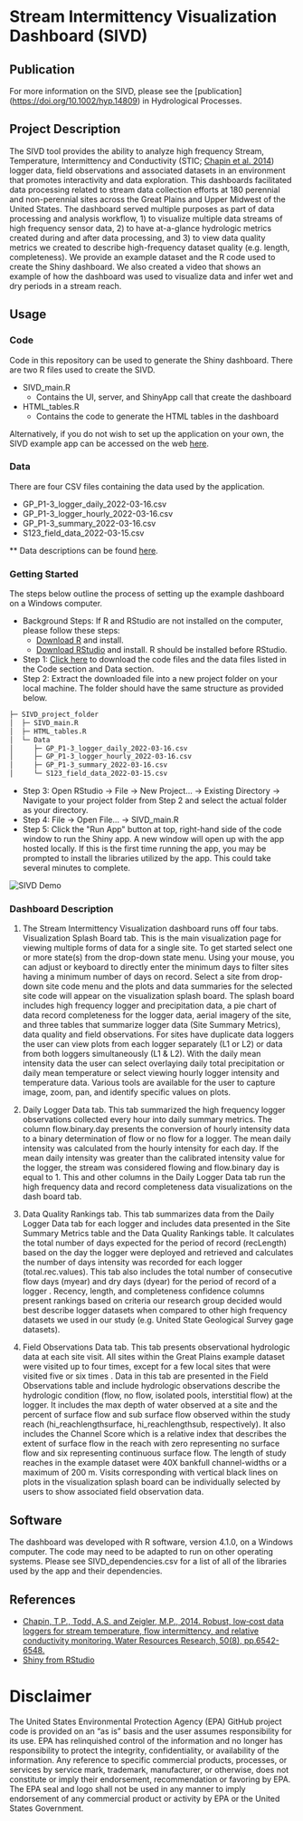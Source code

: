 # Stream Intermittency Visualization Dashboard (SIVD)

## Publication 
For more information on the SIVD, please see the [publication] (https://doi.org/10.1002/hyp.14809) in Hydrological Processes.

## Project Description
The SIVD tool provides the ability to analyze high frequency Stream, Temperature, Intermittency and Conductivity (STIC; [Chapin et al. 2014](https://doi.org/10.1002/2013WR015158)) logger data, field observations and associated datasets in an environment that promotes interactivity and data exploration. This dashboards facilitated data processing related to stream data collection efforts at 180 perennial and non-perennial sites across the Great Plains and Upper Midwest of the United States.  The dashboard served multiple purposes as part of data processing and analysis workflow, 1) to visualize multiple data streams of high frequency sensor data, 2) to have at-a-glance hydrologic metrics created during and after data processing, and 3) to view data quality metrics we created to describe high-frequency dataset quality (e.g. length, completeness). We provide an example dataset and the R code used to create the Shiny dashboard. We also created a video that shows an example of how the dashboard was used to visualize data and infer wet and dry periods in a stream reach.
## Usage
### Code
Code in this repository can be used to generate the Shiny dashboard.  There are two R files used to create the SIVD.
* SIVD_main.R
	* Contains the UI, server, and ShinyApp call that create the dashboard
* HTML_tables.R
	* Contains the code to generate the HTML tables in the dashboard
	
Alternatively, if you do not wish to set up the application on your own, the SIVD example app can be accessed on the web [here](https://ecosystemplanningrestoration.shinyapps.io/SIVD_hp/).  

### Data
There are four CSV files containing the data used by the application.
* GP_P1-3_logger_daily_2022-03-16.csv
* GP_P1-3_logger_hourly_2022-03-16.csv
* GP_P1-3_summary_2022-03-16.csv
* S123_field_data_2022-03-15.csv

** Data descriptions can be found [here](https://github.com/USEPA/stream-intermittency-visualization-dashboard/blob/ba67ec9a9bf5347ac14d9073a115dfd9b85e4107/Data/column_descriptions.csv).

### Getting Started
The steps below outline the process of setting up the example dashboard on a Windows computer.
* Background Steps: If R and RStudio are not installed on the computer, please follow these steps:
	* [Download R](https://www.r-project.org/) and install.
	* [Download RStudio](https://posit.co/) and install. R should be installed before RStudio.
* Step 1: [Click here](https://github.com/USEPA/stream-intermittency-visualization-dashboard/archive/refs/heads/main.zip) to download the code files and the data files listed in the Code section and Data section.
* Step 2: Extract the downloaded file into a new project folder on your local machine. The folder should have the same structure as provided below.

``` bash
├─ SIVD_project_folder
│  ├─ SIVD_main.R
│  ├─ HTML_tables.R
│  └─ Data
│     ├─ GP_P1-3_logger_daily_2022-03-16.csv
│     ├─ GP_P1-3_logger_hourly_2022-03-16.csv
│     ├─ GP_P1-3_summary_2022-03-16.csv
│     └─ S123_field_data_2022-03-15.csv
```
* Step 3: Open RStudio -> File -> New Project... -> Existing Directory -> Navigate to your project folder from Step 2 and select the actual folder as your directory.
* Step 4: File -> Open File... -> SIVD_main.R
* Step 5: Click the "Run App" button at top, right-hand side of the code window to run the Shiny app.  A new window will open up with the app hosted locally.  If this is the first time running the app, you may be prompted to install the libraries utilized by the app.  This could take several minutes to complete.

![SIVD Demo](Demo.gif)

### Dashboard Description
1)	The Stream Intermittency Visualization dashboard runs off four tabs. Visualization Splash Board tab. This is the main visualization page for viewing multiple forms of data for a single site. To get started select one or more state(s) from the drop-down state menu. Using your mouse, you can adjust or keyboard to directly enter the minimum days to filter sites having a minimum number of days on record. Select a site from drop-down site code menu and the plots and data summaries for the selected site code will appear on the visualization splash board. The splash board includes high frequency logger and precipitation data, a pie chart of data record completeness for the logger data, aerial imagery of the site, and three tables that summarize logger data (Site Summary Metrics), data quality and field observations. For sites have duplicate data loggers the user can view plots from each logger separately (L1 or L2) or data from both loggers simultaneously (L1 & L2). With the daily mean intensity data the user can select overlaying daily total precipitation or daily mean temperature or select viewing hourly logger intensity and temperature data. Various tools are available for the user to capture image, zoom, pan, and identify specific values on plots.

2)	Daily Logger Data tab. This tab summarized the high frequency logger observations collected every hour into daily summary metrics. The column flow.binary.day presents the conversion of hourly intensity data to a binary determination of flow or no flow for a logger. The mean daily intensity was calculated from the hourly intensity for each day.  If the mean daily intensity was greater than the calibrated intensity value for the logger, the stream was considered flowing and flow.binary day is equal to 1.  This and other columns in the Daily Logger Data tab run the high frequency data and record completeness data visualizations on the dash board tab.

3)	Data Quality Rankings tab. This tab summarizes data from the Daily Logger Data tab for each logger and includes data presented in the Site Summary Metrics table and the Data Quality Rankings table. It calculates the total number of days expected for the period of record (recLength) based on the day the logger were deployed and retrieved and calculates the number of days intensity was recorded for each logger (total.rec.values). This tab also includes the total number of consecutive flow days (myear) and dry days (dyear) for the period of record of a logger    . Recency, length, and completeness confidence  columns present rankings based on criteria our research group decided would best describe logger datasets when compared to other high frequency datasets we used in our study (e.g. United State Geological Survey gage datasets). 

4)	Field Observations Data tab. This tab presents observational hydrologic data at each site visit. All sites within the Great Plains example dataset were visited up to four times, except for a few local sites that were visited five or six times  . Data in this tab are presented in the Field Observations table and include hydrologic observations describe the hydrologic condition (flow, no flow, isolated pools, interstitial flow) at the logger. It includes the max depth of water observed at a site and the percent of surface flow and sub surface flow observed within the study reach (hi_reachlengthsurface, hi_reachlengthsub, respectively). It also includes the Channel Score which is a relative index that describes the extent of surface flow in the reach with zero representing no surface flow and six representing continuous surface flow. The length of study reaches in the example dataset were 40X bankfull channel-widths or a maximum of 200 m. Visits corresponding with vertical black lines on plots in the visualization splash board can be individually selected by users to show associated field observation data.


## Software
The dashboard was developed with R software, version 4.1.0, on a Windows computer.  The code may need to be adapted to run on other operating systems. Please see SIVD_dependencies.csv for a list of all of the libraries used by the app and their dependencies.  

## References
* [Chapin, T.P., Todd, A.S. and Zeigler, M.P., 2014. Robust, low‐cost data loggers for stream temperature, flow intermittency, and relative conductivity monitoring. Water Resources Research, 50(8), pp.6542-6548.](https://doi.org/10.1002/2013WR015158)
* [Shiny from RStudio](https://shiny.rstudio.com/)


# Disclaimer
The United States Environmental Protection Agency (EPA) GitHub project code is provided on an “as is” basis and the user assumes responsibility for its use. EPA has relinquished control of the information and no longer has responsibility to protect the integrity, confidentiality, or availability of the information. Any reference to specific commercial products, processes, or services by service mark, trademark, manufacturer, or otherwise, does not constitute or imply their endorsement, recommendation or favoring by EPA. The EPA seal and logo shall not be used in any manner to imply endorsement of any commercial product or activity by EPA or the United States Government.

